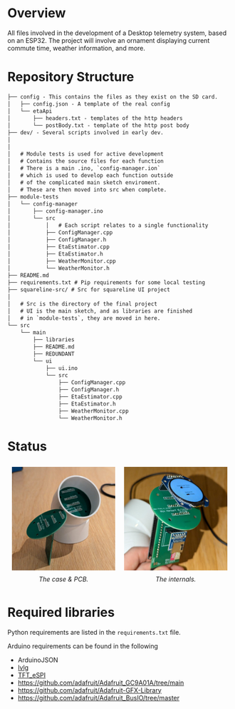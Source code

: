 # Overview
All files involved in the development of a Desktop telemetry system, based on an ESP32. 
The project will involve an ornament displaying current commute time, weather information, and more. 


# Repository Structure
``` tree
├── config - This contains the files as they exist on the SD card.
│   ├── config.json - A template of the real config
│   └── etaApi
│       ├── headers.txt - templates of the http headers
│       └── postBody.txt - template of the http post body
├── dev/ - Several scripts involved in early dev.
│
│
│   # Module tests is used for active development
│   # Contains the source files for each function
│   # There is a main .ino, `config-manager.ion` 
│   # which is used to develop each function outside
│   # of the complicated main sketch enviroment.
│   # These are then moved into src when complete.
├── module-tests
│   └── config-manager
│       ├── config-manager.ino
│       └── src
│           │   # Each script relates to a single functionality
│           ├── ConfigManager.cpp   
│           ├── ConfigManager.h 
│           ├── EtaEstimator.cpp
│           ├── EtaEstimator.h
│           ├── WeatherMonitor.cpp
│           └── WeatherMonitor.h
├── README.md
├── requirements.txt # Pip requirements for some local testing
├── squareline-src/ # Src for squareline UI project
│ 
│   # Src is the directory of the final project
│   # UI is the main sketch, and as libraries are finished 
│   # in `module-tests`, they are moved in here.
└── src
    └── main
        ├── libraries
        ├── README.md
        ├── REDUNDANT
        └── ui
            ├── ui.ino   
            └── src
                ├── ConfigManager.cpp
                ├── ConfigManager.h
                ├── EtaEstimator.cpp
                ├── EtaEstimator.h
                ├── WeatherMonitor.cpp
                └── WeatherMonitor.h
```

# Status
<div style="display: flex; align-items: flex-start; width: 100%;">
  <div style="flex: 1; padding: 10px;">
    <figure style="margin: 0;">
      <img src="docs/images/pcb-case.jpg" alt="Breakout cable to upload code to the ESP01" style="width: 100%; max-width: 300px;">
      <figcaption style="text-align: center; margin-top: 8px; font-style: italic;">The case & PCB.</figcaption>
    </figure>
  </div>

  <div style="flex: 1; padding: 10px;">
    <figure style="margin: 0;">
      <img src="docs/images/screen-on.jpg" alt="The whole module plugged in" style="width: 100%; max-width: 300px;">
      <figcaption style="text-align: center; margin-top: 8px; font-style: italic;">The internals.</figcaption>
    </figure>
  </div>
</div>



# Required libraries
Python requirements are listed in the `requirements.txt` file.

Arduino requirements can be found in the following

- ArduinoJSON
- [lvlg](https://docs.lvgl.io/8.1/get-started/arduino.html#get-the-lvgl-arduino-library)
- [TFT_eSPI](https://github.com/Bodmer/TFT_eSPI)
- https://github.com/adafruit/Adafruit_GC9A01A/tree/main 
- https://github.com/adafruit/Adafruit-GFX-Library
- https://github.com/adafruit/Adafruit_BusIO/tree/master